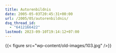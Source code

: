 ```yaml
---
title: Autorenbildnis
date: 2005-05-03T20:45:31+00:00
url: /2005/05/autorenbildnis/
dsq_thread_id:
  - "6412166422"
lastmod: 2023-09-10T19:14:12+07:00
---
```

{{< figure src="wp-content/old-images/103.jpg" />}}
